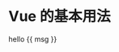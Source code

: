 # Vue 的基本用法

<div>hello {{ msg }}</div>

<script>
    new Vue({
        el: '#main',
        data: { msg: 'Vue' }
    })
</script>
